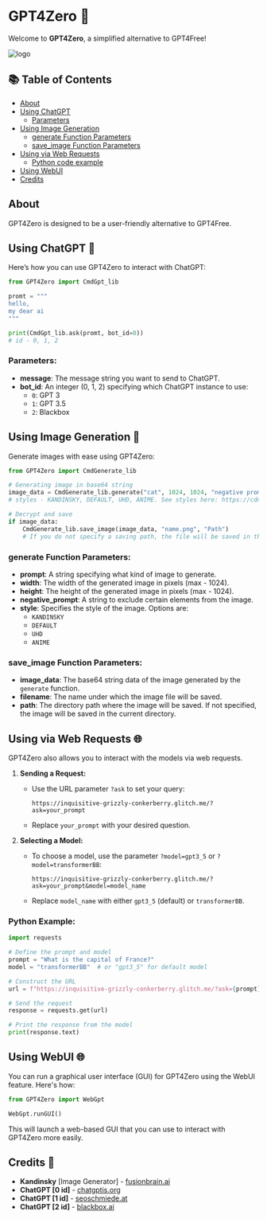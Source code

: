 # GPT4Zero 🚀

Welcome to **GPT4Zero**, a simplified alternative to GPT4Free!

![logo](https://i.ibb.co/3SQqx9v/photo-2024-08-31-12-14-53.jpg)

## 📚 Table of Contents
- [About](#about)
- [Using ChatGPT](#using-chatgpt-)
  - [Parameters](#parameters)
- [Using Image Generation ](#using-image-generation-)
  - [generate Function Parameters](#generate-function-parameters)
  - [save_image Function Parameters](#save_image-function-parameters)
- [Using via Web Requests](#using-via-web-requests-)
  - [Python code example](#python-example)
- [Using WebUI](#using-webui-)
- [Credits](#credits-)

## About

GPT4Zero is designed to be a user-friendly alternative to GPT4Free. 

## Using ChatGPT 🤖

Here’s how you can use GPT4Zero to interact with ChatGPT:

```python
from GPT4Zero import CmdGpt_lib

promt = """
hello,
my dear ai
"""

print(CmdGpt_lib.ask(promt, bot_id=0))
# id - 0, 1, 2
```

### Parameters:
- **message**: The message string you want to send to ChatGPT.
- **bot_id**: An integer (0, 1, 2) specifying which ChatGPT instance to use:
  - `0`: GPT 3
  - `1`: GPT 3.5
  - `2`: Blackbox

## Using Image Generation 🎨

Generate images with ease using GPT4Zero:

```python
from GPT4Zero import CmdGenerate_lib

# Generating image in base64 string
image_data = CmdGenerate_lib.generate("cat", 1024, 1024, "negative prompt", "style") 
# styles - KANDINSKY, DEFAULT, UHD, ANIME. See styles here: https://cdn.fusionbrain.ai/static/styles/key

# Decrypt and save
if image_data:
    CmdGenerate_lib.save_image(image_data, "name.png", "Path") 
    # If you do not specify a saving path, the file will be saved in the same directory
```

### generate Function Parameters:
- **prompt**: A string specifying what kind of image to generate.
- **width**: The width of the generated image in pixels (max - 1024).
- **height**: The height of the generated image in pixels (max - 1024).
- **negative_prompt**: A string to exclude certain elements from the image.
- **style**: Specifies the style of the image. Options are:
  - `KANDINSKY`
  - `DEFAULT`
  - `UHD`
  - `ANIME`

### save_image Function Parameters:
- **image_data**: The base64 string data of the image generated by the `generate` function.
- **filename**: The name under which the image file will be saved.
- **path**: The directory path where the image will be saved. If not specified, the image will be saved in the current directory.

## Using via Web Requests 🌐

GPT4Zero also allows you to interact with the models via web requests.

1. **Sending a Request:**
   - Use the URL parameter `?ask` to set your query:
     ```
     https://inquisitive-grizzly-conkerberry.glitch.me/?ask=your_prompt
     ```
   - Replace `your_prompt` with your desired question.

2. **Selecting a Model:**
   - To choose a model, use the parameter `?model=gpt3_5` or `?model=transformerBB`:
     ```
     https://inquisitive-grizzly-conkerberry.glitch.me/?ask=your_prompt&model=model_name
     ```
   - Replace `model_name` with either `gpt3_5` (default) or `transformerBB`.

### Python Example:

```python
import requests

# Define the prompt and model
prompt = "What is the capital of France?"
model = "transformerBB"  # or "gpt3_5" for default model

# Construct the URL
url = f"https://inquisitive-grizzly-conkerberry.glitch.me/?ask={prompt}&model={model}"

# Send the request
response = requests.get(url)

# Print the response from the model
print(response.text)
```

## Using WebUI 🌐
You can run a graphical user interface (GUI) for GPT4Zero using the WebUI feature. Here's how:
```Python
from GPT4Zero import WebGpt

WebGpt.runGUI()
```
This will launch a web-based GUI that you can use to interact with GPT4Zero more easily.

## Credits 🙌

- **Kandinsky** [Image Generator] - [fusionbrain.ai](https://fusionbrain.ai/)
- **ChatGPT [0 id]** - [chatgptis.org](https://chatgptis.org/)
- **ChatGPT [1 id]** - [seoschmiede.at](https://seoschmiede.at/en/aitools/chatgpt-tool/)
- **ChatGPT [2 id]** - [blackbox.ai](https://www.blackbox.ai/)
